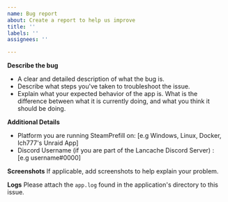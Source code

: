 ```yaml
---
name: Bug report
about: Create a report to help us improve
title: ''
labels: ''
assignees: ''

---
```


**Describe the bug**
-  A clear and detailed description of what the bug is.  
-  Describe what steps you've taken to troubleshoot the issue.
-  Explain what your expected behavior of the app is.  What is the difference between what it is currently doing, and what you think it should be doing.

**Additional Details**
 - Platform you are running SteamPrefill on:  [e.g Windows, Linux, Docker, Ich777's Unraid App]
 - Discord Username (if you are part of the Lancache Discord Server) : [e.g username#0000]

**Screenshots**
If applicable, add screenshots to help explain your problem.

**Logs**
Please attach the `app.log` found in the application's directory to this issue.
